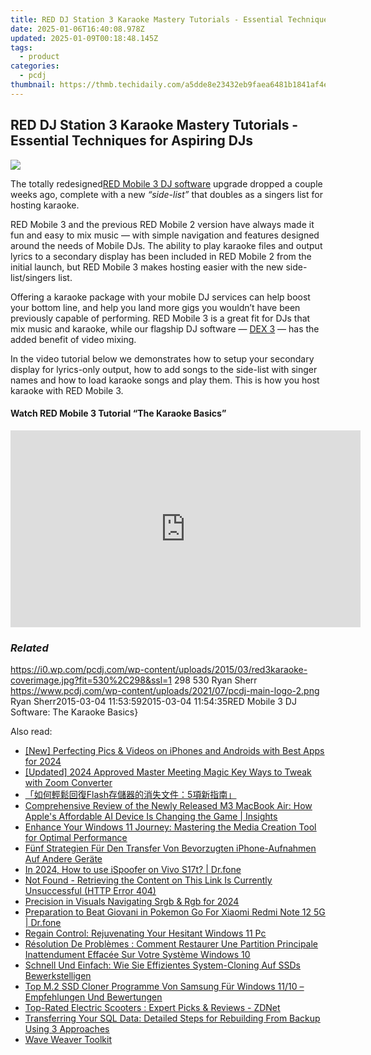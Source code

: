 ```yaml
---
title: RED DJ Station 3 Karaoke Mastery Tutorials - Essential Techniques for Aspiring DJs
date: 2025-01-06T16:40:08.978Z
updated: 2025-01-09T00:18:48.145Z
tags:
  - product
categories:
  - pcdj
thumbnail: https://thmb.techidaily.com/a5dde8e23432eb9faea6481b1841af4ec33dc75da64317f31b7964d607abcd74.jpg
---
```


## RED DJ Station 3 Karaoke Mastery Tutorials - Essential Techniques for Aspiring DJs

[![](https://i0.wp.com/pcdj.com/wp-content/uploads/2015/03/red3karaoke-coverimage.jpg?resize=530%2C298&ssl=1)](https://i0.wp.com/pcdj.com/wp-content/uploads/2015/03/red3karaoke-coverimage.jpg?fit=530%2C298&ssl=1 "red3karaoke-coverimage")

The totally redesigned[RED Mobile 3 DJ software](https://tools.techidaily.com/pcdj/products/) upgrade dropped a couple weeks ago, complete with a new _“side-list”_ that doubles as a singers list for hosting karaoke.

RED Mobile 3 and the previous RED Mobile 2 version have always made it fun and easy to mix music — with simple navigation and features designed around the needs of Mobile DJs. The ability to play karaoke files and output lyrics to a secondary display has been included in RED Mobile 2 from the initial launch, but RED Mobile 3 makes hosting easier with the new side-list/singers list.

Offering a karaoke package with your mobile DJ services can help boost your bottom line, and help you land more gigs you wouldn’t have been previously capable of performing. RED Mobile 3 is a great fit for DJs that mix music and karaoke, while our flagship DJ software — [DEX 3](https://tools.techidaily.com/pcdj/products/) — has the added benefit of video mixing.

In the video tutorial below we demonstrates how to setup your secondary display for lyrics-only output, how to add songs to the side-list with singer names and how to load karaoke songs and play them. This is how you host karaoke with RED Mobile 3.

#### Watch RED Mobile 3 Tutorial “The Karaoke Basics”

<!-- affiliate ads begin -->
<iframe width="560" height="315" src="https://www.youtube.com/embed/UoBCgLTmznE?si=MXXiGsd2qpd_DrzE" title="YouTube video player" frameborder="0" allow="accelerometer; autoplay; clipboard-write; encrypted-media; gyroscope; picture-in-picture; web-share" referrerpolicy="strict-origin-when-cross-origin" allowfullscreen></iframe>
<!-- affiliate ads end -->

### _Related_

https://i0.wp.com/pcdj.com/wp-content/uploads/2015/03/red3karaoke-coverimage.jpg?fit=530%2C298&ssl=1 298 530 Ryan Sherr https://www.pcdj.com/wp-content/uploads/2021/07/pcdj-main-logo-2.png Ryan Sherr2015-03-04 11:53:592015-03-04 11:54:35RED Mobile 3 DJ Software: The Karaoke Basics}

<ins class="adsbygoogle"
     style="display:block"
     data-ad-format="autorelaxed"
     data-ad-client="ca-pub-7571918770474297"
     data-ad-slot="1223367746"></ins>

<ins class="adsbygoogle"
     style="display:block"
     data-ad-client="ca-pub-7571918770474297"
     data-ad-slot="8358498916"
     data-ad-format="auto"
     data-full-width-responsive="true"></ins>

<span class="atpl-alsoreadstyle">Also read:</span>
<div><ul>
<li><a href="https://youtube-lab.techidaily.com/erfecting-pics-and-videos-on-iphones-and-androids-with-best-apps-for-2024/"><u>[New] Perfecting Pics & Videos on iPhones and Androids with Best Apps for 2024</u></a></li>
<li><a href="https://fox-cloud.techidaily.com/updated-2024-approved-master-meeting-magic-key-ways-to-tweak-with-zoom-converter/"><u>[Updated] 2024 Approved Master Meeting Magic Key Ways to Tweak with Zoom Converter</u></a></li>
<li><a href="https://win-cloud.techidaily.com/flash5/"><u>「如何輕鬆回復Flash存儲器的消失文件：5項新指南」</u></a></li>
<li><a href="https://hardware-help.techidaily.com/comprehensive-review-of-the-newly-released-m3-macbook-air-how-apples-affordable-ai-device-is-changing-the-game-insights/"><u>Comprehensive Review of the Newly Released M3 MacBook Air: How Apple's Affordable AI Device Is Changing the Game | Insights</u></a></li>
<li><a href="https://win-cloud.techidaily.com/enhance-your-windows-11-journey-mastering-the-media-creation-tool-for-optimal-performance/"><u>Enhance Your Windows 11 Journey: Mastering the Media Creation Tool for Optimal Performance</u></a></li>
<li><a href="https://win-cloud.techidaily.com/funf-strategien-fur-den-transfer-von-bevorzugten-iphone-aufnahmen-auf-andere-gerate/"><u>Fünf Strategien Für Den Transfer Von Bevorzugten iPhone-Aufnahmen Auf Andere Geräte</u></a></li>
<li><a href="https://change-location.techidaily.com/in-2024-how-to-use-ispoofer-on-vivo-s17t-drfone-by-drfone-virtual-android/"><u>In 2024, How to use iSpoofer on Vivo S17t? | Dr.fone</u></a></li>
<li><a href="https://win-cloud.techidaily.com/not-found-retrieving-the-content-on-this-link-is-currently-unsuccessful-http-error-404/"><u>Not Found - Retrieving the Content on This Link Is Currently Unsuccessful (HTTP Error 404)</u></a></li>
<li><a href="https://extra-approaches.techidaily.com/precision-in-visuals-navigating-srgb-and-rgb-for-2024/"><u>Precision in Visuals Navigating Srgb & Rgb for 2024</u></a></li>
<li><a href="https://change-location.techidaily.com/preparation-to-beat-giovani-in-pokemon-go-for-xiaomi-redmi-note-12-5g-drfone-by-drfone-virtual-android/"><u>Preparation to Beat Giovani in Pokemon Go For Xiaomi Redmi Note 12 5G | Dr.fone</u></a></li>
<li><a href="https://win11.techidaily.com/regain-control-rejuvenating-your-hesitant-windows-11-pc/"><u>Regain Control: Rejuvenating Your Hesitant Windows 11 Pc</u></a></li>
<li><a href="https://win-cloud.techidaily.com/resolution-de-problemes-comment-restaurer-une-partition-principale-inattendument-effacee-sur-votre-systeme-windows-10/"><u>Résolution De Problèmes : Comment Restaurer Une Partition Principale Inattendument Effacée Sur Votre Système Windows 10</u></a></li>
<li><a href="https://win-cloud.techidaily.com/schnell-und-einfach-wie-sie-effizientes-system-cloning-auf-ssds-bewerkstelligen/"><u>Schnell Und Einfach: Wie Sie Effizientes System-Cloning Auf SSDs Bewerkstelligen</u></a></li>
<li><a href="https://win-cloud.techidaily.com/top-m2-ssd-cloner-programme-von-samsung-fur-windows-1110-empfehlungen-und-bewertungen/"><u>Top M.2 SSD Cloner Programme Von Samsung Für Windows 11/10 – Empfehlungen Und Bewertungen</u></a></li>
<li><a href="https://technical-tips.techidaily.com/top-rated-electric-scooters-expert-picks-and-reviews-zdnet/"><u>Top-Rated Electric Scooters : Expert Picks & Reviews - ZDNet</u></a></li>
<li><a href="https://win-cloud.techidaily.com/transferring-your-sql-data-detailed-steps-for-rebuilding-from-backup-using-3-approaches/"><u>Transferring Your SQL Data: Detailed Steps for Rebuilding From Backup Using 3 Approaches</u></a></li>
<li><a href="https://article-files.techidaily.com/wave-weaver-toolkit/"><u>Wave Weaver Toolkit</u></a></li>
</ul></div>

